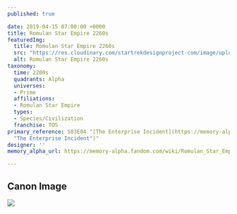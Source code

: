 ```yaml
---
published: true

date: 2019-04-15 07:00:00 +0000
title: Romulan Star Empire 2260s
featuredImg:
  title: Romulan Star Empire 2260s
  src: "https://res.cloudinary.com/startrekdesignproject-com/image/upload/v1555381763/Romulan2260s.png"
  alt: Romulan Star Empire 2260s
taxonomy:
  time: 2200s
  quadrants: Alpha
  universes:
  - Prime
  affiliations:
  - Romulan Star Empire
  types:
  - Species/Civilization
  franchise: TOS
primary_reference: S03E04 "[The Enterprise Incident](https://memory-alpha.fandom.com/wiki/The_Enterprise_Incident
  "The Enterprise Incident")"
designer: ''
memory_alpha_url: https://memory-alpha.fandom.com/wiki/Romulan_Star_Empire

---
```

## Canon Image

![](https://res.cloudinary.com/startrekdesignproject-com/image/upload/v1555381764/Romulan2260s1.png)